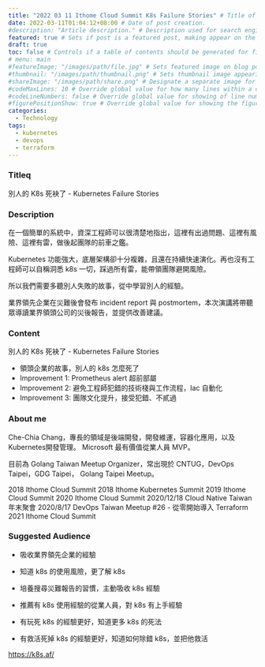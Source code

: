 ```yaml
---
title: "2022 03 11 Ithome Cloud Summit K8s Failure Stories" # Title of the blog post.
date: 2022-03-11T01:04:12+08:00 # Date of post creation.
#description: "Article description." # Description used for search engine.
featured: true # Sets if post is a featured post, making appear on the home page side bar.
draft: true
toc: false # Controls if a table of contents should be generated for first-level links automatically.
# menu: main
#featureImage: "/images/path/file.jpg" # Sets featured image on blog post.
#thumbnail: "/images/path/thumbnail.png" # Sets thumbnail image appearing inside card on homepage.
#shareImage: "/images/path/share.png" # Designate a separate image for social media sharing.
#codeMaxLines: 10 # Override global value for how many lines within a code block before auto-collapsing.
#codeLineNumbers: false # Override global value for showing of line numbers within code block.
#figurePositionShow: true # Override global value for showing the figure label.
categories:
  - Technology
tags:
  - kubernetes
  - devops
  - terraform
---
```


### Titleq

別人的 K8s 死袂了 - Kubernetes Failure Stories

### Description

在一個簡單的系統中，資深工程師可以很清楚地指出，這裡有出過問題、這裡有風險、這裡有雷，做後起團隊的前車之鑑。

Kubernetes 功能強大，底層架構卻十分複雜，且還在持續快速演化。再也沒有工程師可以自稱洞悉 k8s 一切，踩過所有雷，能帶領團隊避開風險。

所以我們需要多聽別人失敗的故事，從中學習別人的經驗。

業界領先企業在災難後會發布 incident report 與 postmortem，本次演講將帶聽眾導讀業界領頭公司的災後報告，並提供改善建議。

### Content

別人的 K8s 死袂了 - Kubernetes Failure Stories

- 領頭企業的故事，別人的 k8s 怎麼死了
- Improvement 1: Prometheus alert 超前部屬
- Improvement 2: 避免工程師犯錯的技術棧與工作流程，Iac 自動化
- Improvement 3: 團隊文化提升，接受犯錯、不貳過

### About me

Che-Chia Chang，專長的領域是後端開發，開發維運，容器化應用，以及Kubernetes開發管理。
Microsoft 最有價值從業人員 MVP。

目前為 Golang Taiwan Meetup Organizer，常出現於 CNTUG，DevOps Taipei，GDG Taipei， Golang Taipei Meetup。

2018 Ithome Cloud Summit
2018 Ithome Kubernetes Summit
2019 Ithome Cloud Summit
2020 Ithome Cloud Summit
2020/12/18	Cloud Native Taiwan 年末聚會
2020/8/17	DevOps Taiwan Meetup #26 - 從零開始導入 Terraform
2021 Ithome Cloud Summit

### Suggested Audience

- 吸收業界領先企業的經驗
- 知道 k8s 的使用風險，更了解 k8s
- 培養搜尋災難報告的習慣，主動吸收 k8s 經驗

- 推薦有 k8s 使用經驗的從業人員，對 k8s 有上手經驗
- 有玩死 k8s 的經驗更好，知道更多 k8s 的死法
- 有救活死掉 k8s 的經驗更好，知道如何除錯 k8s，並把他救活

https://k8s.af/
